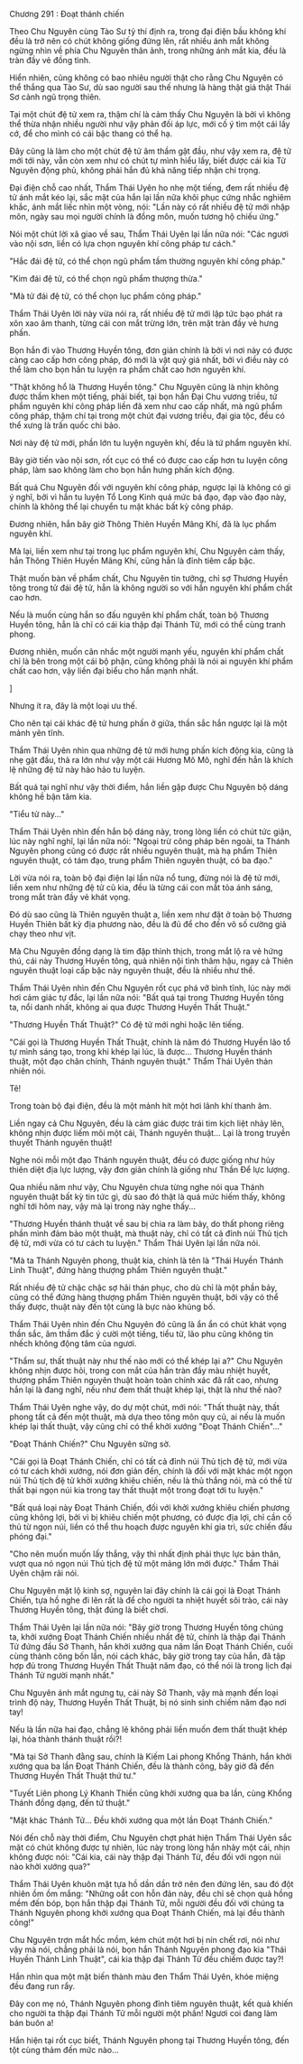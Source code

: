 




Chương 291 : Đoạt thánh chiến


Theo Chu Nguyên cùng Tào Sư tỷ thí định ra, trong đại điện bầu không khí đều là trở nên có chút không giống đứng lên, rất nhiều ánh mắt không ngừng nhìn về phía Chu Nguyên thân ảnh, trong những ánh mắt kia, đều là tràn đầy vẻ đồng tình.

Hiển nhiên, cũng không có bao nhiêu người thật cho rằng Chu Nguyên có thể thắng qua Tào Sư, dù sao người sau thế nhưng là hàng thật giá thật Thái Sơ cảnh ngũ trọng thiên.

Tại một chút đệ tử xem ra, thậm chí là cảm thấy Chu Nguyên là bởi vì không thể thừa nhận nhiều người như vậy phản đối áp lực, mới cố ý tìm một cái lấy cớ, để cho mình có cái bậc thang có thể hạ.

Đây cũng là làm cho một chút đệ tử âm thầm gật đầu, như vậy xem ra, đệ tử mới tới này, vẫn còn xem như có chút tự mình hiểu lấy, biết được cái kia Tử Nguyên động phủ, không phải hắn đủ khả năng tiếp nhận chi trọng.

Đại điện chỗ cao nhất, Thẩm Thái Uyên ho nhẹ một tiếng, đem rất nhiều đệ tử ánh mắt kéo lại, sắc mặt của hắn lại lần nữa khôi phục cứng nhắc nghiêm khắc, ánh mắt liếc nhìn một vòng, nói: "Lần này có rất nhiều đệ tử mới nhập môn, ngày sau mọi người chính là đồng môn, muốn tương hộ chiếu ứng."

Nói một chút lời xã giao về sau, Thẩm Thái Uyên lại lần nữa nói: "Các ngươi vào nội sơn, liền có lựa chọn nguyên khí công pháp tư cách."

"Hắc đái đệ tử, có thể chọn ngũ phẩm tầm thường nguyên khí công pháp."

"Kim đái đệ tử, có thể chọn ngũ phẩm thượng thừa."

"Mà tử đái đệ tử, có thể chọn lục phẩm công pháp."

Thẩm Thái Uyên lời này vừa nói ra, rất nhiều đệ tử mới lập tức bạo phát ra xôn xao âm thanh, từng cái con mắt trừng lớn, trên mặt tràn đầy vẻ hưng phấn.

Bọn hắn đi vào Thương Huyền tông, đơn giản chính là bởi vì nơi này có được càng cao cấp hơn công pháp, đó mới là vật quý giá nhất, bởi vì điều này có thể làm cho bọn hắn tu luyện ra phẩm chất cao hơn nguyên khí.

"Thật không hổ là Thương Huyền tông." Chu Nguyên cũng là nhịn không được thầm khen một tiếng, phải biết, tại bọn hắn Đại Chu vương triều, tứ phẩm nguyên khí công pháp liền đã xem như cao cấp nhất, mà ngũ phẩm công pháp, thậm chí tại trong một chút đại vương triều, đại gia tộc, đều có thể xưng là trấn quốc chi bảo.

Nơi này đệ tử mới, phần lớn tu luyện nguyên khí, đều là tứ phẩm nguyên khí.

Bây giờ tiến vào nội sơn, rốt cục có thể có được cao cấp hơn tu luyện công pháp, làm sao không làm cho bọn hắn hưng phấn kích động.

Bất quá Chu Nguyên đối với nguyên khí công pháp, ngược lại là không có gì ý nghĩ, bởi vì hắn tu luyện Tổ Long Kinh quá mức bá đạo, đạp vào đạo này, chính là không thể lại chuyển tu mặt khác bất kỳ công pháp.

Đương nhiên, hắn bây giờ Thông Thiên Huyền Mãng Khí, đã là lục phẩm nguyên khí.

Mà lại, liền xem như tại trong lục phẩm nguyên khí, Chu Nguyên cảm thấy, hắn Thông Thiên Huyền Mãng Khí, cũng hẳn là đỉnh tiêm cấp bậc.

Thật muốn bàn về phẩm chất, Chu Nguyên tin tưởng, chỉ sợ Thương Huyền tông trong tử đái đệ tử, hẳn là không người so với hắn nguyên khí phẩm chất cao hơn.

Nếu là muốn cùng hắn so đấu nguyên khí phẩm chất, toàn bộ Thương Huyền tông, hẳn là chỉ có cái kia thập đại Thánh Tử, mới có thể cùng tranh phong.

Đương nhiên, muốn cân nhắc một người mạnh yếu, nguyên khí phẩm chất chỉ là bên trong một cái bộ phận, cũng không phải là nói ai nguyên khí phẩm chất cao hơn, vậy liền đại biểu cho hắn mạnh nhất.

]

Nhưng ít ra, đây là một loại ưu thế.

Cho nên tại cái khác đệ tử hưng phấn ở giữa, thần sắc hắn ngược lại là một mảnh yên tĩnh.

Thẩm Thái Uyên nhìn qua những đệ tử mới hưng phấn kích động kia, cũng là nhẹ gật đầu, thả ra lớn như vậy một cái Hương Mô Mô, nghĩ đến hẳn là khích lệ những đệ tử này hảo hảo tu luyện.

Bất quá tại nghĩ như vậy thời điểm, hắn liền gặp được Chu Nguyên bộ dáng không hề bận tâm kia.

"Tiểu tử này..."

Thẩm Thái Uyên nhìn đến hắn bộ dáng này, trong lòng liền có chút tức giận, lúc này nghĩ nghĩ, lại lần nữa nói: "Ngoại trừ công pháp bên ngoài, ta Thánh Nguyên phong cũng có được rất nhiều nguyên thuật, mà hạ phẩm Thiên nguyên thuật, có tám đạo, trung phẩm Thiên nguyên thuật, có ba đạo."

Lời vừa nói ra, toàn bộ đại điện lại lần nữa nổ tung, đừng nói là đệ tử mới, liền xem như những đệ tử cũ kia, đều là từng cái con mắt tỏa ánh sáng, trong mắt tràn đầy vẻ khát vọng.

Đó dù sao cũng là Thiên nguyên thuật a, liền xem như đặt ở toàn bộ Thương Huyền Thiên bất kỳ địa phương nào, đều là đủ để cho đến vô số cường giả chạy theo như vịt.

Mà Chu Nguyên đồng dạng là tim đập thình thịch, trong mắt lộ ra vẻ hứng thú, cái này Thương Huyền tông, quả nhiên nội tình thâm hậu, ngay cả Thiên nguyên thuật loại cấp bậc này nguyên thuật, đều là nhiều như thế.

Thẩm Thái Uyên nhìn đến Chu Nguyên rốt cục phá vỡ bình tĩnh, lúc này mới hơi cảm giác tự đắc, lại lần nữa nói: "Bất quá tại trong Thương Huyền tông ta, nổi danh nhất, không ai qua được Thương Huyền Thất Thuật."

"Thương Huyền Thất Thuật?" Có đệ tử mới nghi hoặc lên tiếng.

"Cái gọi là Thương Huyền Thất Thuật, chính là năm đó Thương Huyền lão tổ tự mình sáng tạo, trong khi khép lại lúc, là được... Thương Huyền thánh thuật, một đạo chân chính, Thánh nguyên thuật." Thẩm Thái Uyên thản nhiên nói.

Tê!

Trong toàn bộ đại điện, đều là một mảnh hít một hơi lãnh khí thanh âm.

Liền ngay cả Chu Nguyên, đều là cảm giác được trái tim kịch liệt nhảy lên, không nhịn được liếm môi một cái, Thánh nguyên thuật... Lại là trong truyền thuyết Thánh nguyên thuật!

Nghe nói mỗi một đạo Thánh nguyên thuật, đều có được giống như hủy thiên diệt địa lực lượng, vậy đơn giản chính là giống như Thần Để lực lượng.

Qua nhiều năm như vậy, Chu Nguyên chưa từng nghe nói qua Thánh nguyên thuật bất kỳ tin tức gì, dù sao đó thật là quá mức hiếm thấy, không nghĩ tới hôm nay, vậy mà lại trong này nghe thấy...

"Thương Huyền thánh thuật về sau bị chia ra làm bảy, do thất phong riêng phần mình đảm bảo một thuật, mà thuật này, chỉ có tất cả đỉnh núi Thủ tịch đệ tử, mới vừa có tư cách tu luyện." Thẩm Thái Uyên lại lần nữa nói.

"Mà ta Thánh Nguyên phong, thuật kia, chính là tên là "Thái Huyền Thánh Linh Thuật", đứng hàng thượng phẩm Thiên nguyên thuật."

Rất nhiều đệ tử chậc chậc sợ hãi thán phục, cho dù chỉ là một phần bảy, cũng có thể đứng hàng thượng phẩm Thiên nguyên thuật, bởi vậy có thể thấy được, thuật này đến tột cùng là bực nào khủng bố.

Thẩm Thái Uyên nhìn đến Chu Nguyên đó cũng là ẩn ẩn có chút khát vọng thần sắc, âm thầm đắc ý cười một tiếng, tiểu tử, lão phu cũng không tin nhếch không động tâm của ngươi.

"Thẩm sư, thất thuật này như thế nào mới có thể khép lại a?" Chu Nguyên không nhịn được hỏi, trong con mắt của hắn tràn đầy màu nhiệt huyết, thượng phẩm Thiên nguyên thuật hoàn toàn chính xác đã rất cao, nhưng hắn lại là đang nghĩ, nếu như đem thất thuật khép lại, thật là như thế nào?

Thẩm Thái Uyên nghe vậy, do dự một chút, mới nói: "Thất thuật này, thất phong tất cả đến một thuật, mà dựa theo tông môn quy củ, ai nếu là muốn khép lại thất thuật, vậy cũng chỉ có thể khởi xướng "Đoạt Thánh Chiến"..."

"Đoạt Thánh Chiến?" Chu Nguyên sững sờ.

"Cái gọi là Đoạt Thánh Chiến, chỉ có tất cả đỉnh núi Thủ tịch đệ tử, mới vừa có tư cách khởi xướng, nói đơn giản đến, chính là đối với mặt khác một ngọn núi Thủ tịch đệ tử khởi xướng khiêu chiến, nếu là thủ thắng nói, mà có thể từ thất bại ngọn núi kia trong tay thất thuật một trong đoạt tới tu luyện."

"Bất quá loại này Đoạt Thánh Chiến, đối với khởi xướng khiêu chiến phương cũng không lợi, bởi vì bị khiêu chiến một phương, có được địa lợi, chỉ cần cố thủ từ ngọn núi, liền có thể thu hoạch được nguyên khí gia trì, sức chiến đấu phóng đại."

"Cho nên muốn muốn lấy thắng, vậy thì nhất định phải thực lực bản thân, vượt qua nó ngọn núi Thủ tịch đệ tử một mảng lớn mới được." Thẩm Thái Uyên chậm rãi nói.

Chu Nguyên mặt lộ kinh sợ, nguyên lai đây chính là cái gọi là Đoạt Thánh Chiến, tựa hồ nghe đi lên rất là để cho người ta nhiệt huyết sôi trào, cái này Thương Huyền tông, thật đúng là biết chơi.

Thẩm Thái Uyên lại lần nữa nói: "Bây giờ trong Thương Huyền tông chúng ta, khởi xướng Đoạt Thánh Chiến nhiều nhất đệ tử, chính là thập đại Thánh Tử đứng đầu Sở Thanh, hắn khởi xướng qua năm lần Đoạt Thánh Chiến, cuối cùng thành công bốn lần, nói cách khác, bây giờ trong tay của hắn, đã tập hợp đủ trong Thương Huyền Thất Thuật năm đạo, có thể nói là trong lịch đại Thánh Tử người mạnh nhất."

Chu Nguyên ánh mắt ngưng tụ, cái này Sở Thanh, vậy mà mạnh đến loại trình độ này, Thương Huyền Thất Thuật, bị nó sinh sinh chiếm năm đạo nơi tay!

Nếu là lần nữa hai đạo, chẳng lẽ không phải liền muốn đem thất thuật khép lại, hóa thành thánh thuật rồi?!

"Mà tại Sở Thanh đằng sau, chính là Kiếm Lai phong Khổng Thánh, hắn khởi xướng qua ba lần Đoạt Thánh Chiến, đều là thành công, bây giờ đã đến Thương Huyền Thất Thuật thứ tư."

"Tuyết Liên phong Lý Khanh Thiền cũng khởi xướng qua ba lần, cùng Khổng Thánh đồng dạng, đến tứ thuật."

"Mặt khác Thánh Tử... Đều khởi xướng qua một lần Đoạt Thánh Chiến."

Nói đến chỗ này thời điểm, Chu Nguyên chợt phát hiện Thẩm Thái Uyên sắc mặt có chút không được tự nhiên, lúc này trong lòng hắn nhảy một cái, nhịn không được nói: "Cái kia, cái này thập đại Thánh Tử, đều đối với ngọn núi nào khởi xướng qua?"

Thẩm Thái Uyên khuôn mặt tựa hồ dần dần trở nên đen đứng lên, sau đó đột nhiên ồm ồm mắng: "Những oắt con hỗn đản này, đều chỉ sẽ chọn quả hồng mềm đến bóp, bọn hắn thập đại Thánh Tử, mỗi người đều đối với chúng ta Thánh Nguyên phong khởi xướng qua Đoạt Thánh Chiến, mà lại đều thành công!"

Chu Nguyên trợn mắt hốc mồm, kém chút một hơi bị nín chết rơi, nói như vậy mà nói, chẳng phải là nói, bọn hắn Thánh Nguyên phong đạo kia "Thái Huyền Thánh Linh Thuật", cái kia thập đại Thánh Tử đều chiếm được tay?!

Hắn nhìn qua một mặt biến thành màu đen Thẩm Thái Uyên, khóe miệng đều đang run rẩy.

Đây con mẹ nó, Thánh Nguyên phong đỉnh tiêm nguyên thuật, kết quả khiến cho người ta thập đại Thánh Tử mỗi người một phần! Ngươi coi đang làm bán buôn a!

Hắn hiện tại rốt cục biết, Thánh Nguyên phong tại Thương Huyền tông, đến tột cùng thảm đến mức nào...




